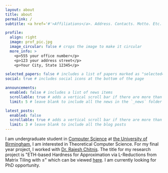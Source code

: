```yaml
---
layout: about
title: about
permalink: /
subtitle: <a href='#'>Affiliations</a>. Address. Contacts. Motto. Etc.

profile:
  align: right
  image: prof_pic.jpg
  image_circular: false # crops the image to make it circular
  more_info: >
    <p>555 your office number</p>
    <p>123 your address street</p>
    <p>Your City, State 12345</p>

selected_papers: false # includes a list of papers marked as "selected={true}"
social: true # includes social icons at the bottom of the page

announcements:
  enabled: false # includes a list of news items
  scrollable: true # adds a vertical scroll bar if there are more than 3 news items
  limit: 5 # leave blank to include all the news in the `_news` folder

latest_posts:
  enabled: false
  scrollable: true # adds a vertical scroll bar if there are more than 3 new posts items
  limit: 3 # leave blank to include all the blog posts
---
```

I am undergraduate student in <a href='https://www.birmingham.ac.uk/schools/computer-science'>Computer Science</a> at <a href='https://www.birmingham.ac.uk/'> the University of Birmingham</a>, I am interested in Theoretical Computer Science.
For my final year project, I worked with <a href='https://rajeshchitnis.github.io/'>Dr. Rajesh Chitnis</a>. The title for my research project is "ETH-based Hardness for Approximation via L-Reductions from Matrix Tiling with ≤" which can be viewed <a href="/assets/pdf/project.pdf">here</a>.
I am currently looking for PhD opportunity.
